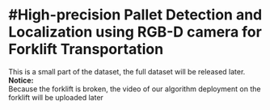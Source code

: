 #High-precision Pallet Detection and Localization using RGB-D camera for Forklift Transportation
===
This is a small part of the dataset, the full dataset will be released later.   
**Notice:**  
Because the forklift is broken, the video of our algorithm deployment on the forklift will be uploaded later



